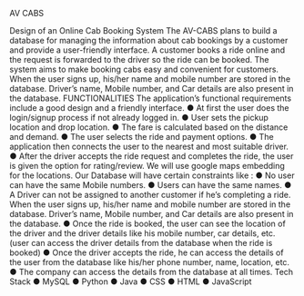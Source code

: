 AV CABS

Design of an Online Cab Booking System
The AV-CABS plans to build a database for managing the information about cab bookings by a customer and provide a user-friendly interface. A customer books a ride online and the request is forwarded to the driver so the ride can be booked. The system aims to make booking cabs easy and convenient for customers.
When the user signs up, his/her name and mobile number are stored in the database.
Driver’s name, Mobile number, and Car details are also present in the database.
FUNCTIONALITIES
The application’s functional requirements include a good design and a friendly interface.
● At first the user does the login/signup process if not already logged in.
● User sets the pickup location and drop location.
● The fare is calculated based on the distance and demand.
● The user selects the ride and payment options.
● The application then connects the user to the nearest and most suitable driver.
● After the driver accepts the ride request and completes the ride, the user is given the option for rating/review.
We will use google maps embedding for the locations. Our Database will have certain constraints like :
● No user can have the same Mobile numbers.
● Users can have the same names.
● A Driver can not be assigned to another customer if he’s completing a ride.
When the user signs up, his/her name and mobile number are stored in the database.
Driver’s name, Mobile number, and Car details are also present in the database.
● Once the ride is booked, the user can see the location of the driver and the driver details like his mobile number, car details, etc. (user can access the driver details from the database when the ride is booked)
● Once the driver accepts the ride, he can access the details of the user from the database like his/her phone number, name, location, etc.
● The company can access the details from the database at all times.
Tech Stack
● MySQL ● Python ● Java
● CSS
● HTML
● JavaScript

